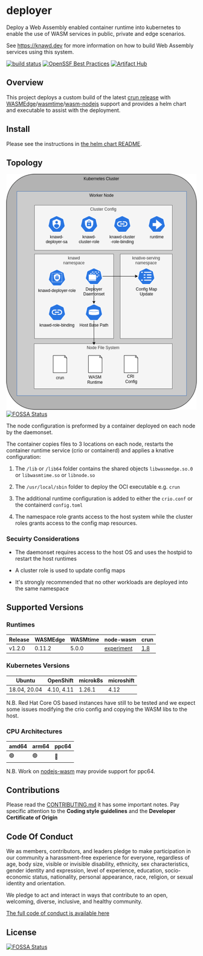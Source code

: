 # deployer

Deploy a Web Assembly enabled container runtime into kubernetes to enable the use of WASM services in public, private and edge scenarios.

See https://knawd.dev for more information on how to build Web Assembly services using this system.


[![build status](https://github.com/knawd/deployer/workflows/CI/badge.svg)](https://github.com/knawd/deployer/actions)
[![OpenSSF Best Practices](https://bestpractices.coreinfrastructure.org/projects/6966/badge)](https://bestpractices.coreinfrastructure.org/projects/6966)
[![Artifact Hub](https://img.shields.io/endpoint?url=https://artifacthub.io/badge/repository/deployer)](https://artifacthub.io/packages/search?repo=deployer)


## Overview

This project deploys a custom build of the latest [crun release](https://github.com/containers/crun) with [WASMEdge](https://github.com/WasmEdge/WasmEdge)/[wasmtime](https://wasmtime.dev/)/[wasm-nodejs](https://github.com/mhdawson/crun/tree/node-wasm-experiment) support and provides a helm chart and executable to assist with the deployment.

## Install

Please see the instructions in [the helm chart README](https://github.com/knawd/deployer/blob/main/charts/knawd-deployer/README.md).

## Topology
![topology](https://raw.githubusercontent.com/knawd/documentation/af55ffa06a1d9c69dd827dca5991872dbde8dcc5/scenarios/images/topology.png)
[![FOSSA Status](https://app.fossa.com/api/projects/git%2Bgithub.com%2Fknawd%2Fdeployer.svg?type=shield)](https://app.fossa.com/projects/git%2Bgithub.com%2Fknawd%2Fdeployer?ref=badge_shield)


The node configuration is preformed by a container deployed on each node by the daemonset. 

The container copies files to 3 locations on each node, restarts the container runtime service (crio or containerd) and applies a knative configuration:

1. The `/lib` or `/lib64` folder contains the shared objects `libwasmedge.so.0` or `libwasmtime.so` or `libnode.so`

1. The `/usr/local/sbin` folder to deploy the OCI executable e.g. `crun`

1. The additional runtime configuration is added to either the `crio.conf` or the containerd `config.toml`

1. The namespace role grants access to the host system while the cluster roles grants access to the config map resources.

### Secuirty Considerations

* The daemonset requires access to the host OS and uses the hostpid to restart the host runtimes

* A cluster role is used to update config maps

* It's strongly recommended that no other workloads are deployed into the same namespace

## Supported Versions

### Runtimes
|Release|WASMEdge|WASMtime|node-wasm|crun|
|---|---|---|---|---|
|v1.2.0|0.11.2|5.0.0|[experiment](https://github.com/mhdawson/crun/commit/23f346e3bc15ec7e6188b405df895aef5a5cbcdd)|[1.8](https://github.com/containers/crun/releases/tag/1.8)|

### Kubernetes Versions
|Ubuntu|OpenShift|microk8s|microshift|
|---|---|---|---|
|18.04, 20.04|4.10, 4.11|1.26.1|4.12|

N.B. Red Hat Core OS based instances have still to be tested and we expect some issues modifying the crio config and copying the WASM libs to the host.

### CPU Architectures
|amd64|arm64|ppc64|
|---|---|---|
|:green_circle:|:green_circle:|:red_circle:|

N.B. Work on [nodejs-wasm](https://github.com/knawd/deployer/pull/11) may provide support for ppc64. 

## Contributions

Please read the [CONTRIBUTING.md](CONTRIBUTING.md) it has some important notes.
Pay specific attention to the **Coding style guidelines** and the **Developer Certificate of Origin**

## Code Of Conduct

We as members, contributors, and leaders pledge to make participation in our
community a harassment-free experience for everyone, regardless of age, body
size, visible or invisible disability, ethnicity, sex characteristics, gender
identity and expression, level of experience, education, socio-economic status,
nationality, personal appearance, race, religion, or sexual identity
and orientation.

We pledge to act and interact in ways that contribute to an open, welcoming,
diverse, inclusive, and healthy community.

[The full code of conduct is available here](./code-of-conduct.md)


## License
[![FOSSA Status](https://app.fossa.com/api/projects/git%2Bgithub.com%2Fknawd%2Fdeployer.svg?type=large)](https://app.fossa.com/projects/git%2Bgithub.com%2Fknawd%2Fdeployer?ref=badge_large)